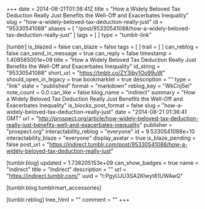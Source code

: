 +++
date = 2014-08-21T01:36:41Z
title = "How a Widely Beloved Tax Deduction Really Just Benefits the Well-Off and Exacerbates Inequality"
slug = "how-a-widely-beloved-tax-deduction-really-just"
id = "95330541088"
aliases = [ "/post/95330541088/how-a-widely-beloved-tax-deduction-really-just" ]
tags = [ ]
type = "tumblr-link"

[tumblr]
is_blazed = false
can_blaze = false
tags = [ ]
trail = [ ]
can_reblog = false
can_send_in_message = true
can_reply = false
timestamp = 1.408585001e+09
title = "How a Widely Beloved Tax Deduction Really Just Benefits the Well-Off and Exacerbates Inequality"
id_string = "95330541088"
short_url = "https://tmblr.co/ZY3jby1Oo99uW"
should_open_in_legacy = true
bookmarklet = true
description = ""
type = "link"
state = "published"
format = "markdown"
reblog_key = "WkCnj5ei"
note_count = 0.0
can_like = false
blog_name = "indirect"
summary = "How a Widely Beloved Tax Deduction Really Just Benefits the Well-Off and Exacerbates Inequality"
is_blocks_post_format = false
slug = "how-a-widely-beloved-tax-deduction-really-just"
date = "2014-08-21 01:36:41 GMT"
url = "http://prospect.org/article/how-widely-beloved-tax-deduction-really-just-benefits-well-and-exacerbates-inequality"
publisher = "prospect.org"
interactability_reblog = "everyone"
id = 9.5330541088e+10
interactability_blaze = "everyone"
display_avatar = true
is_blaze_pending = false
post_url = "https://indirect.tumblr.com/post/95330541088/how-a-widely-beloved-tax-deduction-really-just"

[tumblr.blog]
updated = 1.738205153e+09
can_show_badges = true
name = "indirect"
title = "indirect"
description = ""
url = "https://indirect.tumblr.com/"
uuid = "t:PgyUJU3SA2Klwyt81UWAwQ"

[tumblr.blog.tumblrmart_accessories]

[tumblr.reblog]
tree_html = ""
comment = ""
+++
